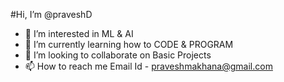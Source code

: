 #Hi, I’m @praveshD
- 👀 I’m interested in ML & AI
- 🌱 I’m currently learning how to CODE & PROGRAM
- 💞️ I’m looking to collaborate on Basic Projects
- 📫 How to reach me Email Id - praveshmakhana@gmail.com

